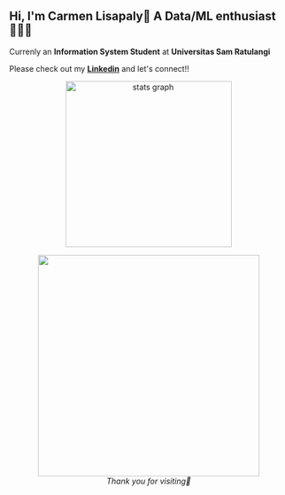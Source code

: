 ## Hi, I'm Carmen Lisapaly👋 A Data/ML enthusiast👩🏻‍💻

Currenly an **Information System Student** at **Universitas Sam Ratulangi**

Please check out my [**Linkedin**](www.linkedin.com/in/carmen-emanuela-dwiva-lisapaly-03616b2b1) and let's connect!!

<p align="center">
  <img src="https://github-readme-stats.vercel.app/api/top-langs/?username=CarmenLisapaly&layout=compact&theme=dracula" height="300" alt="stats graph" />
</p>


<p align="center">
  <img src="https://media.giphy.com/media/v1.Y2lkPTc5MGI3NjExeHdzcmQ5dGdtMDZxanQwc3ZrYjMxam8ydTMxYmJmNXFiOHR2bGx0dyZlcD12MV9naWZzX3NlYXJjaCZjdD1n/eUkvb19qYpDkk/giphy.gif" width="400" />
  <br>
  <em>Thank you for visiting💌</em>
</p>
